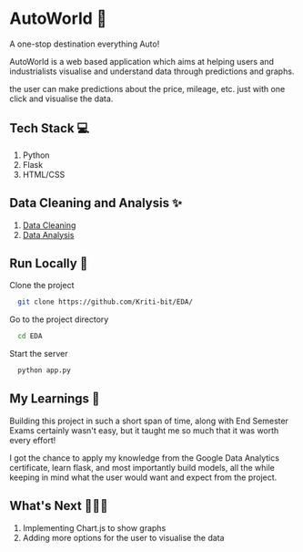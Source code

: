 # AutoWorld 🚗

A one-stop destination everything Auto!

AutoWorld is a web based application which aims at helping users and industrialists visualise and understand data through predictions and graphs.

the user can make predictions about the price, mileage, etc. just with one click and visualise the data.

## Tech Stack 💻

1. Python
2. Flask
3. HTML/CSS

## Data Cleaning and Analysis ✨

1. <a href="https://www.kaggle.com/code/kriti7/automobile-data-cleaning/notebook" target="_blank">Data Cleaning</a>
2. <a href="https://www.kaggle.com/code/kriti7/automobile-data-analysis/notebook" target="_blank">Data Analysis</a>

## Run Locally 🧪

Clone the project

```bash
  git clone https://github.com/Kriti-bit/EDA/
```

Go to the project directory

```bash
  cd EDA
```

Start the server

```bash
  python app.py
```

## My Learnings 📝

Building this project in such a short span of time, along with End Semester Exams certainly wasn't easy, but it taught me so much that it was worth every effort!

I got the chance to apply my knowledge from the Google Data Analytics certificate, learn flask, and most importantly build models, all the while keeping in mind what the user would want and expect from the project.

## What's Next 👩🏻‍💻

1. Implementing Chart.js to show graphs
2. Adding more options for the user to visualise the data
